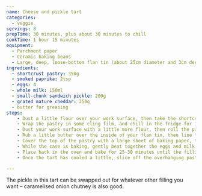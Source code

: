 ```yaml
---
name: Cheese and pickle tart
categories:
  - veggie
servings: 8
prepTime: 30 minutes, plus about 30 minutes to chill
cookTime: 1 hour 15 minutes
equipment:
  - Parchment paper
  - Ceramic baking beans
  - Large, deep, loose-bottom flan tin (about 25cm diameter and 3cm deep)
ingredients:
  - shortcrust pastry: 350g
  - smoked paprika: 2tsp
  - eggs: 4
  - whole milk: 150ml
  - small-chunk sandwich pickle: 200g
  - grated mature cheddar: 250g
  - butter for greasing
steps:
    - Dust a little flour over your work surface, then take the shortcrust pastry, flatten slightly, and sprinkle the paprika over. Fold the edges over so the paprika is inside, then knead the pastry until the paprika is distributed throughout. You don't have to get it totally even – a bit of marbling makes the tart look great.
    - Wrap the pastry in some cling film, and chill in the fridge for 15-30 minutes. Pre-heat the oven to 160℃, and place a baking tray inside to warm.
    - Dust your work surface with a little more flour, then roll the pastry out into a rough circle that's large enough to cover your flan tin.
    - Rub a little butter over the inside of your flan tin, then line the tin with your pastry, leaving a little bit of overhang around the edges. Make sure it's pressed firmly into the flutes, but don't cut off the overhanging pastry just yet. Pierce the surface all over with a fork.
    - Cover the top of the pastry with a large sheet of baking paper, then place the baking beans on top. Pop the tin in the oven on top of your hot baking tray for 25 minutes, then take it out and remove the baking paper and beads. Bake it for another 15 minutes until it's just a touch golden around the edges.
    - While the case is baking, gently beat together the eggs and milk. Remove the pastry case from the oven, and spread the pickle or other filling evenly across the bottom of the case. Spread the grated cheese over then filling, then pour the egg mixture on top.
    - Place back in the oven and bake for 25-30 minutes until the filling is set, and there's just a little bit of wobble in the middle. Then remove from the over and place on a cooling rack.
    - Once the tart has cooled a little, slice off the overhanging pastry using a sharp knife. Leave to cool in the tin for about 30 minutes, then remove the tin and transfer to the rack to cool completely.

---
```


The pickle in this tart can be swapped out for whatever other filling you want – caramelised onion chutney is also good.
